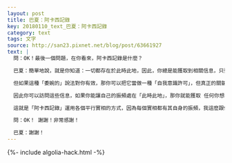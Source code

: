 ```yaml
---
layout: post
title: 巴夏：阿卡西記錄
key: 20180110_text_巴夏：阿卡西記錄
category: text
tags: 文字
source: http://san23.pixnet.net/blog/post/63661927
text: |
  問：OK！最後一個問題，在你看來，阿卡西記錄是什麼？

  巴夏：簡單地說，就是你知道：一切都存在於此時此地，因此，你總是能獲取到相關信息，只要你處在正確的振頻上，你就能下載你想知道的信息，而不是說，在某個神秘的地方，有一個存儲空間，那裡有個「時空卷軸」記錄著所有的信息

  但如果這種「委婉的」說法對你有效，那你可以把它當做一種「自我意識許可」，但真正的關鍵點在於，讓自己放下這種舊有的、過時的說法，並且意識到其核心，就是清清楚楚地知道：一切都存在於此時此地

  因此你可以訪問這些信息，如果你能讓自己的振頻處在「此時此地」，那你就能獲取 任何你想獲得的相關信息，所以就是說，一切都跟你的意識有關，取決於你的意識頻率所匹配的…，一切都是「共振」，一切都跟共振有關

  這就是「阿卡西記錄」運用各個平行實相的方式，因為每個實相都有其自身的振頻，我這麼跟你說吧，我們猜個字謎，平行實相的自我意識許可，PRPS，答案是目的（Purpose），懂了嗎？

  問：OK！ 謝謝！非常感謝！

  巴夏：謝謝！
---
```


{%- include algolia-hack.html -%}
